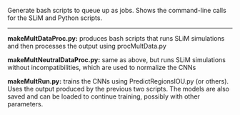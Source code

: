 Generate bash scripts to queue up as jobs. Shows the command-line calls for the SLiM and Python scripts.

---

**makeMultDataProc.py:** produces bash scripts that runs SLiM simulations and then processes the output using procMultData.py

**makeMultNeutralDataProc.py:** same as above, but runs SLiM simulations without incompatibilities, which are used to normalize the CNNs

**makeMultRun.py:** trains the CNNs using PredictRegionsIOU.py (or others). Uses the output produced by the previous two scripts. The models are also saved and can be loaded to continue training, possibly with other parameters.